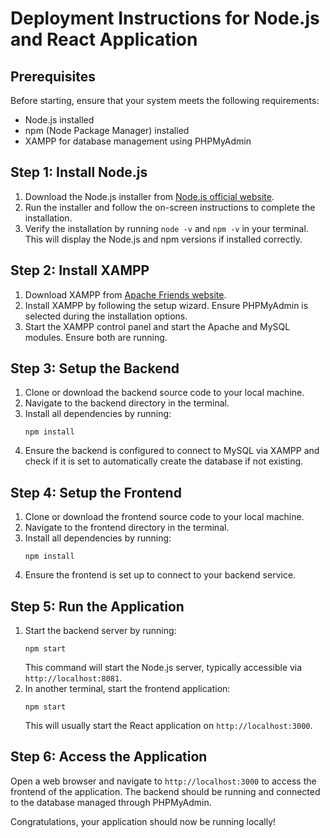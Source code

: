 
# Deployment Instructions for Node.js and React Application

## Prerequisites
Before starting, ensure that your system meets the following requirements:
- Node.js installed
- npm (Node Package Manager) installed
- XAMPP for database management using PHPMyAdmin

## Step 1: Install Node.js
1. Download the Node.js installer from [Node.js official website](https://nodejs.org/).
2. Run the installer and follow the on-screen instructions to complete the installation.
3. Verify the installation by running `node -v` and `npm -v` in your terminal. This will display the Node.js and npm versions if installed correctly.

## Step 2: Install XAMPP
1. Download XAMPP from [Apache Friends website](https://www.apachefriends.org/index.html).
2. Install XAMPP by following the setup wizard. Ensure PHPMyAdmin is selected during the installation options.
3. Start the XAMPP control panel and start the Apache and MySQL modules. Ensure both are running.

## Step 3: Setup the Backend
1. Clone or download the backend source code to your local machine.
2. Navigate to the backend directory in the terminal.
3. Install all dependencies by running:
   ```
   npm install
   ```
4. Ensure the backend is configured to connect to MySQL via XAMPP and check if it is set to automatically create the database if not existing.

## Step 4: Setup the Frontend
1. Clone or download the frontend source code to your local machine.
2. Navigate to the frontend directory in the terminal.
3. Install all dependencies by running:
   ```
   npm install
   ```
4. Ensure the frontend is set up to connect to your backend service.

## Step 5: Run the Application
1. Start the backend server by running:
   ```
   npm start
   ```
   This command will start the Node.js server, typically accessible via `http://localhost:8081`.
2. In another terminal, start the frontend application:
   ```
   npm start
   ```
   This will usually start the React application on `http://localhost:3000`.

## Step 6: Access the Application
Open a web browser and navigate to `http://localhost:3000` to access the frontend of the application. The backend should be running and connected to the database managed through PHPMyAdmin.

Congratulations, your application should now be running locally!
